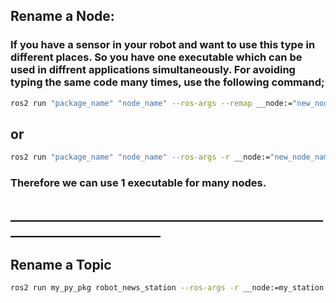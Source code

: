 
## Rename a Node:
### If you have a sensor in your robot and want to use this type in different places. So you have one executable which can be used in diffrent applications simultaneously. For avoiding typing the same code many times, use the following command;
```bash
ros2 run "package_name" "node_name" --ros-args --remap __node:="new_node_name"
```
## or
```bash
ros2 run "package_name" "node_name" --ros-args -r __node:="new_node_name"
```
### Therefore we can use 1 executable for many nodes.
## __________________________________________________________________________
## Rename a Topic

```bash
ros2 run my_py_pkg robot_news_station --ros-args -r __node:=my_station -r robot_news:=my_news
```
